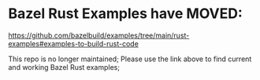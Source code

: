 # Bazel Rust Examples have MOVED:

https://github.com/bazelbuild/examples/tree/main/rust-examples#examples-to-build-rust-code

This repo is no longer maintained; Please use the link above to find current and working Bazel Rust examples; 

